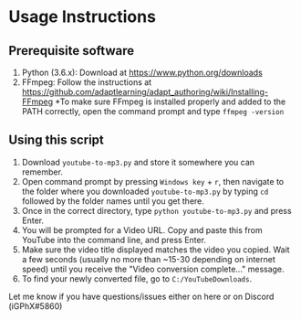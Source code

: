 # Usage Instructions

## Prerequisite software
1. Python (3.6.x): Download at https://www.python.org/downloads
2. FFmpeg: Follow the instructions at https://github.com/adaptlearning/adapt_authoring/wiki/Installing-FFmpeg
    *To make sure FFmpeg is installed properly and added to the PATH correctly, open the command prompt and type `ffmpeg -version`

## Using this script
1. Download `youtube-to-mp3.py` and store it somewhere you can remember.
2. Open command prompt by pressing `Windows key` + `r`, then navigate to the folder where you downloaded `youtube-to-mp3.py` by typing `cd` followed by the folder names until you get there.
3. Once in the correct directory, type `python youtube-to-mp3.py` and press Enter.
4. You will be prompted for a Video URL. Copy and paste this from YouTube into the command line, and press Enter.
5. Make sure the video title displayed matches the video you copied. Wait a few seconds (usually no more than ~15-30 depending on internet speed) until you receive the "Video conversion complete..." message.
6. To find your newly converted file, go to `C:/YouTubeDownloads`.


Let me know if you have questions/issues either on here or on Discord (iGPhX#5860)
